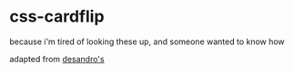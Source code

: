 # css-cardflip
because i'm tired of looking these up, and someone wanted to know how

adapted from [desandro's](https://desandro.github.io/3dtransforms/docs/card-flip.html)
